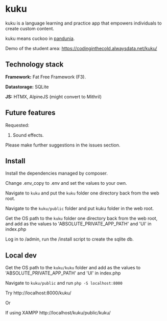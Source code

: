 # kuku 

kuku is a language learning and practice app that empowers individuals to create custom content.

kuku means cuckoo in [pandunia](https://pandunia.info). 

Demo of the student area: https://codinginthecold.alwaysdata.net/kuku/

## Technology stack 

**Framework:** Fat Free Framework (F3). 

**Datastorage:** SQLite

**JS:** HTMX, AlpineJS (might convert to Mithril)

## Future features

Requested: 

1. Sound effects. 

Please make further suggestions in the issues section. 

## Install

Install the dependencies managed by composer. 

Change .env_copy to .env and set the values to your own.

Navigate to `kuku` and put the `kuku` folder one directory back from the web root. 

Navigate to the `kuku/public` folder and put kuku folder in the web root. 

Get the OS path to the `kuku` folder one directory back from the web root, and add as the values to 'ABSOLUTE_PRIVATE_APP_PATH' and 'UI' in index.php 

Log in to /admin, run the /install script to create the sqlite db. 

## Local dev

Get the OS path to the `kuku/kuku` folder and add as the values to 'ABSOLUTE_PRIVATE_APP_PATH' and 'UI' in index.php 

Navigate to `kuku/public` and run `php -S localhost:8000`

Try http://localhost:8000/kuku/

Or

If using XAMPP http://localhost/kuku/public/kuku/

